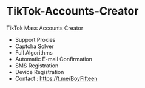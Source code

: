 # TikTok-Accounts-Creator
TikTok Mass Accounts Creator
- Support Proxies
- Captcha Solver
- Full Algorithms
- Automatic E-mail Confirmation 
- SMS Registration
- Device Registration
- Contact : https://t.me/BoyFifteen
